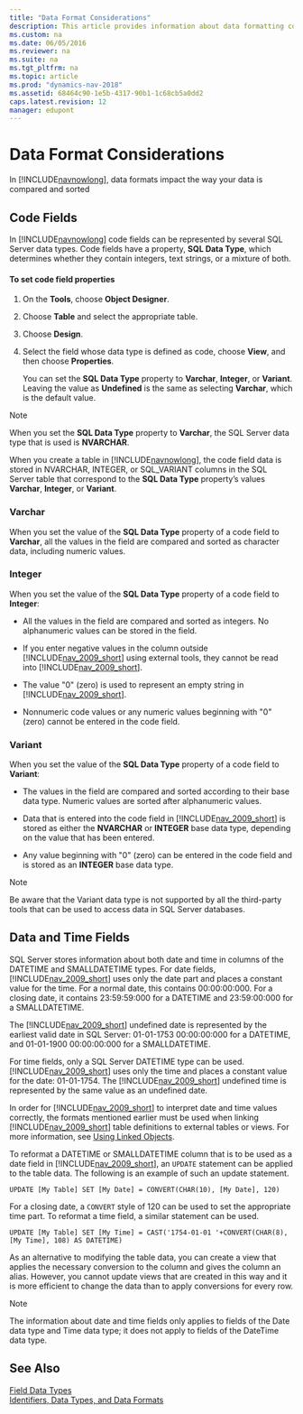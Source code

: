 ```yaml
---
title: "Data Format Considerations"
description: This article provides information about data formatting considerations and how to set code field properties.
ms.custom: na
ms.date: 06/05/2016
ms.reviewer: na
ms.suite: na
ms.tgt_pltfrm: na
ms.topic: article
ms.prod: "dynamics-nav-2018"
ms.assetid: 68464c90-1e5b-4317-90b1-1c68cb5a0dd2
caps.latest.revision: 12
manager: edupont
---
```

# Data Format Considerations
In [!INCLUDE[navnowlong](includes/navnowlong_md.md)], data formats impact the way your data is compared and sorted  
  
## Code Fields  
 In [!INCLUDE[navnowlong](includes/navnowlong_md.md)] code fields can be represented by several SQL Server data types. Code fields have a property, **SQL Data Type**, which determines whether they contain integers, text strings, or a mixture of both.  
  
#### To set code field properties  
  
1. On the **Tools**, choose **Object Designer**.  
  
2. Choose **Table** and select the appropriate table.  
  
3. Choose **Design**.  
  
4. Select the field whose data type is defined as code, choose **View**, and then choose **Properties**.  
  
   You can set the **SQL Data Type** property to **Varchar**, **Integer**, or **Variant**. Leaving the value as **Undefined** is the same as selecting **Varchar**, which is the default value.  
  
> [!NOTE]  
>  When you set the **SQL Data Type** property to **Varchar**, the SQL Server data type that is used is **NVARCHAR**.  
  
 When you create a table in [!INCLUDE[navnowlong](includes/navnowlong_md.md)], the code field data is stored in NVARCHAR, INTEGER, or SQL\_VARIANT columns in the SQL Server table that correspond to the **SQL Data Type** property’s values **Varchar**, **Integer**, or **Variant**.  
  
### Varchar  
 When you set the value of the **SQL Data Type** property of a code field to **Varchar**, all the values in the field are compared and sorted as character data, including numeric values.  
  
### Integer  
 When you set the value of the **SQL Data Type** property of a code field to **Integer**:  
  
-   All the values in the field are compared and sorted as integers. No alphanumeric values can be stored in the field.  
  
-   If you enter negative values in the column outside [!INCLUDE[nav_2009_short](includes/nav_2009_short_md.md)] using external tools, they cannot be read into [!INCLUDE[nav_2009_short](includes/nav_2009_short_md.md)].  
  
-   The value "0" \(zero\) is used to represent an empty string in [!INCLUDE[nav_2009_short](includes/nav_2009_short_md.md)].  
  
-   Nonnumeric code values or any numeric values beginning with "0" \(zero\) cannot be entered in the code field.  
  
### Variant  
 When you set the value of the **SQL Data Type** property of a code field to **Variant**:  
  
-   The values in the field are compared and sorted according to their base data type. Numeric values are sorted after alphanumeric values.  
  
-   Data that is entered into the code field in [!INCLUDE[nav_2009_short](includes/nav_2009_short_md.md)] is stored as either the **NVARCHAR** or **INTEGER** base data type, depending on the value that has been entered.  
  
-   Any value beginning with "0" \(zero\) can be entered in the code field and is stored as an **INTEGER** base data type.  
  
> [!NOTE]  
>  Be aware that the Variant data type is not supported by all the third-party tools that can be used to access data in SQL Server databases.  
  
## Data and Time Fields  
 SQL Server stores information about both date and time in columns of the DATETIME and SMALLDATETIME types. For date fields, [!INCLUDE[nav_2009_short](includes/nav_2009_short_md.md)] uses only the date part and places a constant value for the time. For a normal date, this contains 00:00:00:000. For a closing date, it contains 23:59:59:000 for a DATETIME and 23:59:00:000 for a SMALLDATETIME.  
  
 The [!INCLUDE[nav_2009_short](includes/nav_2009_short_md.md)] undefined date is represented by the earliest valid date in SQL Server: 01-01-1753 00:00:00:000 for a DATETIME, and 01-01-1900 00:00:00:000 for a SMALLDATETIME.  
  
 For time fields, only a SQL Server DATETIME type can be used. [!INCLUDE[nav_2009_short](includes/nav_2009_short_md.md)] uses only the time and places a constant value for the date: 01-01-1754. The [!INCLUDE[nav_2009_short](includes/nav_2009_short_md.md)] undefined time is represented by the same value as an undefined date.  
  
 In order for [!INCLUDE[nav_2009_short](includes/nav_2009_short_md.md)] to interpret date and time values correctly, the formats mentioned earlier must be used when linking [!INCLUDE[nav_2009_short](includes/nav_2009_short_md.md)] table definitions to external tables or views. For more information, see [Using Linked Objects](Using-Linked-Objects.md).  
  
 To reformat a DATETIME or SMALLDATETIME column that is to be used as a date field in [!INCLUDE[nav_2009_short](includes/nav_2009_short_md.md)], an `UPDATE` statement can be applied to the table data. The following is an example of such an update statement.  
  
```  
UPDATE [My Table] SET [My Date] = CONVERT(CHAR(10), [My Date], 120)  
```  
  
 For a closing date, a `CONVERT` style of 120 can be used to set the appropriate time part. To reformat a time field, a similar statement can be used.  
  
```  
UPDATE [My Table] SET [My Time] = CAST('1754-01-01 '+CONVERT(CHAR(8), [My Time], 108) AS DATETIME)  
```  
  
 As an alternative to modifying the table data, you can create a view that applies the necessary conversion to the column and gives the column an alias. However, you cannot update views that are created in this way and it is more efficient to change the data than to apply conversions for every row.  
  
> [!NOTE]  
>  The information about date and time fields only applies to fields of the Date data type and Time data type; it does not apply to fields of the DateTime data type.  
  
## See Also  
 [Field Data Types](Field-Data-Types.md)   
 [Identifiers, Data Types, and Data Formats](Identifiers--Data-Types--and-Data-Formats.md)